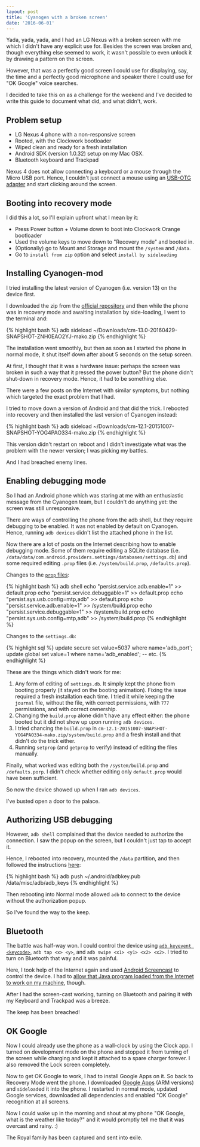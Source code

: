 ```yaml
---
layout: post
title: 'Cyanogen with a broken screen'
date: '2016-06-01'
---
```


Yada, yada, yada, and I had an LG Nexus with a broken screen with me which I didn't have any explicit use for. Besides the screen was broken and, though everything else seemed to work, it wasn't possible to even unlock it by drawing a pattern on the screen.

However, that was a perfectly good screen I could use for displaying, say, the time and a perfectly good
microphone and speaker there I could use for "OK Google" voice searches.

I decided to take this on as a challenge for the weekend and I've decided to write this guide to document what did, and what didn't, work.

## Problem setup

  - LG Nexus 4 phone with a non-responsive screen
  - Rooted, with the Clockwork bootloader
  - Wiped clean and ready for a fresh installation
  - Android SDK (version 1.0.32) setup on my Mac OSX.
  - Bluetooth keyboard and Trackpad

Nexus 4 does not allow connecting a keyboard or a mouse through the Micro USB port. Hence, I couldn't just connect a mouse using an [USB-OTG adapter](https://www.amazon.de/gp/product/B006TCXLF4/ref=oh_aui_detailpage_o07_s00?ie=UTF8&psc=1) and start clicking around the screen.

## Booting into recovery mode

I did this a lot, so I'll explain upfront what I mean by it:

   - Press Power button + Volume down to boot into Clockwork Orange bootloader
   - Used the volume keys to move down to "Recovery mode" and booted in.
   - (Optionally) go to Mount and Storage and mount the `/system` and `/data`.
   - Go to `install from zip` option and select `install by sideloading`

## Installing Cyanogen-mod

I tried installing the latest version of Cyanogen (i.e. version 13) on the device first.

I downloaded the zip from the [official repository](https://download.cyanogenmod.org/) and then while the phone was in recovery mode
and awaiting installation by side-loading, I went to the terminal and:

{% highlight bash %}
adb sideload ~/Downloads/cm-13.0-20160429-SNAPSHOT-ZNH0EAO2YJ-mako.zip
{% endhighlight %}

The installation went smoothly, but then as soon as I started the phone in normal mode, it shut itself down after about 5 seconds on the setup screen.

At first, I thought that it was a hardware issue: perhaps the screen was broken in such a way that it pressed the power button? But the phone didn't shut-down in recovery mode. Hence, it had to be something else.

There were a few posts on the Internet with similar symptoms, but nothing which targeted the exact problem that I had.

I tried to move down a version of Android and that did the trick. I rebooted into recovery and then installed the last version of Cyanogen instead:

{% highlight bash %}
adb sideload ~/Downloads/cm-12.1-20151007-SNAPSHOT-YOG4PAO334-mako.zip
{% endhighlight %}

This version didn't restart on reboot and I didn't investigate what was the problem with the newer version; I was picking my battles.

And I had breached enemy lines.

## Enabling debugging mode

So I had an Android phone which was staring at me with an enthusiastic message from the Cyanogen team, but I couldn't do anything yet: the screen was still unresponsive.

There are ways of controlling the phone from the adb shell, but they require debugging to be enabled. It was not enabled by default on Cyanogen. Hence, running `adb devices` didn't list the attached phone in the list.

Now there are a lot of posts on the Internet describing how to enable debugging mode.
Some of them require editing a SQLite database (i.e. `/data/data/com.android.providers.settings/databases/settings.db`) and some required editing `.prop` files (i.e. `/system/build.prop`, `/defaults.prop`).

Changes to the [`prop` files](http://forum.xda-developers.com/showthread.php?t=2335799):

{% highlight bash %}
adb shell
echo "persist.service.adb.enable=1" >> default.prop 
echo "persist.service.debuggable=1" >> default.prop
echo "persist.sys.usb.config=mtp,adb" >> default.prop
echo "persist.service.adb.enable=1" >> /system/build.prop 
echo "persist.service.debuggable=1" >> /system/build.prop
echo "persist.sys.usb.config=mtp,adb" >> /system/build.prop
{% endhighlight %}
 
Changes to the `settings.db`:

{% highlight sql %}
update secure set value=5037 where name='adb_port';
update global set value=1 where name='adb_enabled';
-- etc.
{% endhighlight %}


These are the things which didn't work for me:

  1. Any form of editing of `settings.db`. It simply kept the phone from booting properly (it stayed on the booting animation). Fixing the issue required a fresh installation each time. I tried it while keeping the `journal` file, without the file, with correct permissions, with `777` permissions, and with correct ownership.
  2. Changing the `build.prop` alone didn't have any effect either: the phone booted but it did not show up upon running `adb devices`.
  3. I tried chancing the `build.prop` in `cm-12.1-20151007-SNAPSHOT-YOG4PAO334-mako.zip/system/build.prop` and a fresh install and that didn't do the trick either.
  4. Running `setprop` (and `getprop` to verify) instead of editing the files manually.

Finally, what worked was editing both the `/system/build.prop` and `/defaults.porp`. I didn't check whether editing only `default.prop` would have been sufficient.

So now the device showed up when I ran `adb devices`.

I've busted open a door to the palace.

## Authorizing USB debugging

However, `adb shell` complained that the device needed to authorize the connection. I saw the popup on the screen, but I couldn't just tap to accept it.

Hence, I rebooted into recovery, mounted the `/data` partition, and then followed the instructions [here](http://stackoverflow.com/questions/26213954/how-to-solve-adb-device-unauthorized-in-android-adb-host-device):

{% highlight bash %}
adb push ~/.android/adbkey.pub /data/misc/adb/adb_keys
{% endhighlight %}

Then rebooting into Normal mode allowed `adb` to connect to the device without the authorization popup.

So I've found the way to the keep.

## Bluetooth

The battle was half-way won. I could control the device using [`adb keyevent <keycode>`](http://xsavikx.github.io/AndroidScreencast/), `adb tap <x> <y>`, and `adb swipe <x1> <y1> <x2> <x2>`. I tried to turn on Bluetooth that way and it was painful.

Here, I took help of the Internet again and used [Android Screencast](http://xsavikx.github.io/AndroidScreencast/) to control the device. I had to [allow that Java program loaded from the Internet to work on my machine](https://groups.google.com/forum/#!topic/androidscreencast/ThzMSZOrR-Y), though.

After I had the screen-cast working, turning on Bluetooth and pairing it with my Keyboard and Trackpad was a breeze.

The keep has been breached!

## OK Google

Now I could already use the phone as a wall-clock by using the Clock app. I turned on development mode on the phone and stopped it from turning of the screen while charging and kept it attached to a spare charger forever. I also removed the Lock screen completely.

Now to get OK Google to work, I had to install Google Apps on it. So back to Recovery Mode went the phone.
I downloaded [Google Apps](https://github.com/cgapps/vendor_google/blob/builds/README.md) (ARM versions) and `sideload`ed it into the phone. I restarted in normal mode, updated Google services, downloaded all dependencies and enabled "OK Google" recognition at all screens.

Now I could wake up in the morning and shout at my phone "OK Google, what is the weather like today?" and it would promptly tell me that it was overcast and rainy. :)

The Royal family has been captured and sent into exile.

